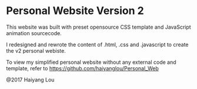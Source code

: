 # Personal Website Version 2

This website was built with preset opensource CSS template and JavaScript animation sourcecode. <br />

I redesigned and rewrote the content of .html, .css and .javascript to create the v2 personal webiste. <br />

To view my simplified personal website without any external code and template, refer to https://github.com/haiyanglou/Personal_Web <br />

@2017 Haiyang Lou
